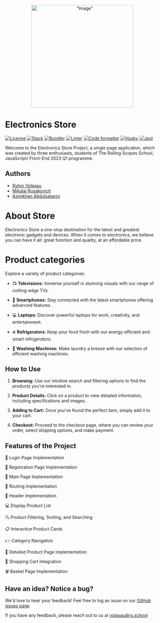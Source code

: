 <div align="center">
  <img src="https://github.com/Volasau/eCommerce/assets/87932135/c406d0e0-de48-4d31-b669-43c6eb6991b7" alt= “Image” width="333" height="333">
</div>

# Electronics Store
[![License](https://img.shields.io/badge/License-MIT-yellow)](https://opensource.org/license/mit/) [![Stack](https://img.shields.io/badge/Stack-Typescript-green)](https://www.typescriptlang.org/) [![Bundler](https://img.shields.io/badge/Bundler-Webpack-blue)](https://webpack.js.org/) [![Linter](https://img.shields.io/badge/Linter-ESLint-violet)](https://eslint.org/) [![Code formatter](https://img.shields.io/badge/Code_formatter-Prettier-orange.svg)](https://prettier.io/) [![Husky](https://img.shields.io/badge/Git_hooks_manager-Husky-yellow)](https://typicode.github.io/husky/) [![Jest](https://img.shields.io/badge/Testing-Jest-darkgreen)](https://typicode.github.io/husky/)

Welcome to the Electronics Store Project, a single page application, which was created by three enthusiasts, students of The Rolling Scopes School, JavaScript/ Front-End 2023 Q1 programme. 

## Authors

- [Ryhor Volasau](https://github.com/Volasau)
- [Mikalai Rusakovich](https://github.com/rukalarukala)
- [Azimkhan Abdulsatarov](https://github.com/azimkhan93)

# About Store

Electronics Store a one-stop destination for the latest and greatest electronic gadgets and devices. When it comes to electronics, we believe you can have it all: great function and quality, at an affordable price.

# Product categories

Explore a variety of product categories:

- :tv: **Televisions:** Immerse yourself in stunning visuals with our range of cutting-edge TVs.

- :iphone: **Smartphones:** Stay connected with the latest smartphones offering advanced features.

- :computer: **Laptops:** Discover powerful laptops for work, creativity, and entertainment.

- :snowflake: **Refrigerators:** Keep your food fresh with our energy-efficient and smart refrigerators.

- :basket: **Washing Machines:** Make laundry a breeze with our selection of efficient washing machines.

## How to Use

1. **Browsing:** Use our intuitive search and filtering options to find the products you're interested in.

2. **Product Details:** Click on a product to view detailed information, including specifications and images.

3. **Adding to Cart:** Once you've found the perfect item, simply add it to your cart.

4. **Checkout:** Proceed to the checkout page, where you can review your order, select shipping options, and make payment.

## Features of the Project

:key: Login Page Implementation

:page_facing_up:  Registration Page Implementation

:crown: Main Page Implementation

:twisted_rightwards_arrows: Routing Implementation

:mount_fuji: Header Implementation

:computer: Display Product List

:mag: Product Filtering, Sorting, and Searching

:clipboard: Interactive Product Cards

:point_right: Category Navigation

:scroll: Detailed Product Page Implementation

:handbag: Shopping Cart Integration

:wastebasket: Basket Page Implementation


## Have an idea? Notice a bug?
We'd love to hear your feedback! Feel free to log an issue on our [GitHub issues page](https://github.com/Volasau/eCommerce/issues).


If you have any feedback, please reach out to us at volasau@rs.school
